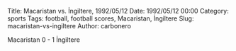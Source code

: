 Title: Macaristan vs. İngiltere, 1992/05/12
Date: 1992/05/12 00:00
Category: sports
Tags: football, football scores, Macaristan, İngiltere
Slug: macaristan-vs-ingiltere
Author: carbonero


Macaristan 0 - 1 İngiltere
